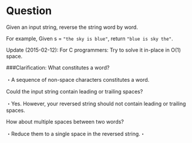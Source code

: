 # Question

Given an input string, reverse the string word by word.

For example,
Given s = `"the sky is blue"`,
return `"blue is sky the"`.

Update (2015-02-12):
For C programmers: Try to solve it in-place in O(1) space.


###Clarification:
What constitutes a word?

・A sequence of non-space characters constitutes a word.

Could the input string contain leading or trailing spaces?

・Yes. However, your reversed string should not contain leading or trailing spaces.

How about multiple spaces between two words?

・Reduce them to a single space in the reversed string.・
